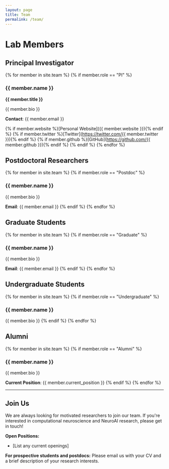 ```yaml
---
layout: page
title: Team
permalink: /team/
---
```


# Lab Members

## Principal Investigator

{% for member in site.team %}
  {% if member.role == "PI" %}
  ### {{ member.name }}
  **{{ member.title }}**
  
  {{ member.bio }}
  
  **Contact**: {{ member.email }}
  
  {% if member.website %}[Personal Website]({{ member.website }}){% endif %}
  {% if member.twitter %}[Twitter](https://twitter.com/{{ member.twitter }}){% endif %}
  {% if member.github %}[GitHub](https://github.com/{{ member.github }}){% endif %}
  {% endif %}
{% endfor %}

## Postdoctoral Researchers

{% for member in site.team %}
  {% if member.role == "Postdoc" %}
  ### {{ member.name }}
  {{ member.bio }}
  
  **Email**: {{ member.email }}
  {% endif %}
{% endfor %}

## Graduate Students

{% for member in site.team %}
  {% if member.role == "Graduate" %}
  ### {{ member.name }}
  {{ member.bio }}
  
  **Email**: {{ member.email }}
  {% endif %}
{% endfor %}

## Undergraduate Students

{% for member in site.team %}
  {% if member.role == "Undergraduate" %}
  ### {{ member.name }}
  {{ member.bio }}
  {% endif %}
{% endfor %}

## Alumni

{% for member in site.team %}
  {% if member.role == "Alumni" %}
  ### {{ member.name }}
  {{ member.bio }}
  
  **Current Position**: {{ member.current_position }}
  {% endif %}
{% endfor %}

---

## Join Us

We are always looking for motivated researchers to join our team. If you're interested in computational neuroscience and NeuroAI research, please get in touch!

**Open Positions:**
- [List any current openings]

**For prospective students and postdocs:**
Please email us with your CV and a brief description of your research interests.